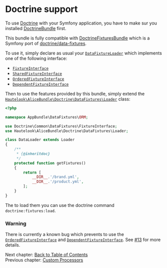 # Doctrine support

To use [Doctrine](http://www.doctrine-project.org/projects/orm.html) with your Symfony application, you have to make
sur you installed [DoctrineBundle](https://github.com/doctrine/DoctrineBundle) first.

This bundle is fully compatible with [DoctrineFixturesBundle](https://github.com/doctrine/DoctrineFixturesBundle) which
is a Symfony port of [doctrine/data-fixtures](https://github.com/doctrine/data-fixtures).

To use it, simply declare as usual your [`DataFixtureLoader`](https://github.com/doctrine/data-fixtures#doctrine-data-fixtures-extension)
which implements one of the following interface:

* [`FixtureInterface`](https://github.com/doctrine/data-fixtures/blob/master/lib/Doctrine/Common/DataFixtures/FixtureInterface.php)
* [`SharedFixtureInterface`](https://github.com/doctrine/data-fixtures/blob/master/lib/Doctrine/Common/DataFixtures/SharedFixtureInterface.php)
* [`OrderedFixtureInterface`](https://github.com/doctrine/data-fixtures#orderedfixtureinterface)
* [`DependentFixtureInterface`](https://github.com/doctrine/data-fixtures#orderedfixtureinterface)

Then to use the features provided by this bundle, simply extend the
[`Hautelook\AliceBundle\Doctrine\DataFixtures\Loader`](Doctrine/DataFixtures/Loader)
class:

```php
<?php

namespace AppBundle\DataFixtures\ORM;

use Doctrine\Common\DataFixtures\FixtureInterface;
use Hautelook\AliceBundle\Doctrine\DataFixtures\Loader;

class DataLoader extends Loader
{
    /**
     * {@inheritdoc}
     */
    protected function getFixtures()
    {
        return [
            __DIR__.'/brand.yml',
            __DIR__.'/product.yml',
        ];
    }
}
```

The to load them you can use the doctrine command `doctrine:fixtures:load`.

### Warning

There is currently a known bug which prevents to use the
[`OrderedFixtureInterface`](https://github.com/doctrine/data-fixtures#orderedfixtureinterface) and
[`DependentFixtureInterface`](https://github.com/doctrine/data-fixtures#orderedfixtureinterface). See [#13](https://github.com/theofidry/AliceBundle/issues/13) for more
details.

Next chapter: [Back to Table of Contents](../../README.md#documentation)<br />
Previous chapter: [Custom Processors](processors.md)
